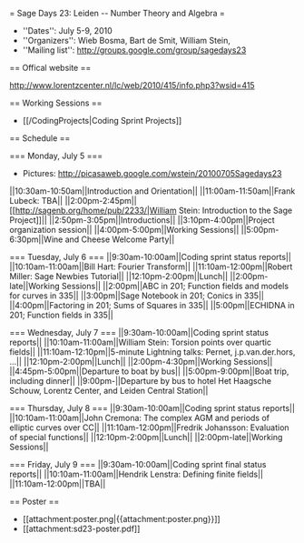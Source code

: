 = Sage Days 23: Leiden -- Number Theory and Algebra =

 * ''Dates'': July 5-9, 2010
 * ''Organizers'':  Wieb Bosma, Bart de Smit, William Stein, 
 * ''Mailing list'': http://groups.google.com/group/sagedays23

== Offical website ==

  http://www.lorentzcenter.nl/lc/web/2010/415/info.php3?wsid=415

== Working Sessions ==

  * [[/CodingProjects|Coding Sprint Projects]]

== Schedule ==


=== Monday, July 5 ===

 * Pictures: http://picasaweb.google.com/wstein/20100705Sagedays23

||10:30am-10:50am||Introduction and Orientation||
||11:00am-11:50am||Frank Lubeck: TBA||
||2:00pm-2:45pm|| [[http://sagenb.org/home/pub/2233/|William Stein: Introduction to the Sage Project]]||
||2:50pm-3:05pm||Introductions||
||3:10pm-4:00pm||Project organization session||
||4:00pm-5:00pm||Working Sessions||
||5:00pm-6:30pm||Wine and Cheese Welcome Party||

=== Tuesday, July 6 ===
||9:30am-10:00am||Coding sprint status reports||
||10:10am-11:00am||Bill Hart: Fourier Transform||
||11:10am-12:00pm||Robert Miller: Sage Newbies Tutorial||
||12:10pm-2:00pm||Lunch||
||2:00pm-late||Working Sessions||
||2:00pm||ABC in 201; Function fields and models for curves in 335||
||3:00pm||Sage Notebook in 201; Conics in 335||
||4:00pm||Factoring in 201; Sums of Squares in 335||
||5:00pm||ECHIDNA in 201; Function fields in 335||

=== Wednesday, July 7 ===
||9:30am-10:00am||Coding sprint status reports||
||10:10am-11:00am||William Stein: Torsion points over quartic fields||
||11:10am-12:10pm||5-minute Lightning talks: Pernet, j.p.van.der.hors, ...||
||12:10pm-2:00pm||Lunch||
||2:00pm-4:30pm||Working Sessions||
||4:45pm-5:00pm||Departure to boat by bus||
||5:00pm-9:00pm||Boat trip, including dinner||
||9:00pm-||Departure by bus to hotel Het Haagsche Schouw, Lorentz Center, and Leiden Central Station||


=== Thursday, July 8 ===
||9:30am-10:00am||Coding sprint status reports||
||10:10am-11:00am||John Cremona: The complex AGM and periods of elliptic curves over CC||
||11:10am-12:00pm||Fredrik Johansson: Evaluation of special functions||
||12:10pm-2:00pm||Lunch||
||2:00pm-late||Working Sessions||

=== Friday, July 9 ===
||9:30am-10:00am||Coding sprint final status reports||
||10:10am-11:00am||Hendrik Lenstra: Defining finite fields||
||11:10am-12:00pm||TBA||

== Poster ==
 
  * [[attachment:poster.png|{{attachment:poster.png}}]]
  * [[attachment:sd23-poster.pdf]]

